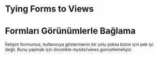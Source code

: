 # Tying Forms to Views
# Formları Görünümlerle Bağlama

İletişim formumuz, kullanıcıya göstermenin bir yolu yoksa bizim için pek iyi değil. Bunu yapmak için öncelikle mysite/views güncellemeliyiz:
